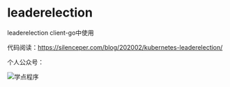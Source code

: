 # leaderelection
leaderelection client-go中使用

代码阅读：https://silenceper.com/blog/202002/kubernetes-leaderelection/

个人公众号：

![学点程序](https://silenceper.oss-cn-beijing.aliyuncs.com/qrcode/qr_code_study_program_430.jpg)
